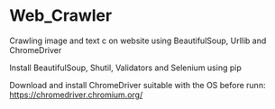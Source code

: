 # Web_Crawler
Crawling image and text c on website using BeautifulSoup, Urllib and ChromeDriver

Install BeautifulSoup, Shutil, Validators and Selenium using pip

Download and install ChromeDriver suitable with the OS before runn: https://chromedriver.chromium.org/
